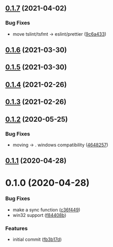 ## [0.1.7](https://github.com/tufan-io/tufan-datauri/compare/0.1.6...0.1.7) (2021-04-02)


### Bug Fixes

* move tslint/tsfmt -> eslint/prettier ([9c6a433](https://github.com/tufan-io/tufan-datauri/commit/9c6a433f1d106406dc88811c4c4b68fe0c734e9f))



## [0.1.6](https://github.com/tufan-io/tufan-datauri/compare/0.1.5...0.1.6) (2021-03-30)



## [0.1.5](https://github.com/tufan-io/tufan-datauri/compare/0.1.4...0.1.5) (2021-03-30)



## [0.1.4](https://github.com/tufan-io/tufan-datauri/compare/0.1.3...0.1.4) (2021-02-26)



## [0.1.3](https://github.com/tufan-io/tufan-datauri/compare/0.1.2...0.1.3) (2021-02-26)



<a name="0.1.2"></a>
## [0.1.2](https://github.com/tufan-io/tufan-datauri/compare/0.1.1...0.1.2) (2020-05-25)


### Bug Fixes

* moving  -> . windows compatibility ([4648257](https://github.com/tufan-io/tufan-datauri/commit/4648257))



<a name="0.1.1"></a>
## [0.1.1](https://github.com/tufan-io/tufan-datauri/compare/0.1.0...0.1.1) (2020-04-28)



<a name="0.1.0"></a>
# 0.1.0 (2020-04-28)


### Bug Fixes

* make  a sync function ([c36f449](https://github.com/tufan-io/tufan-datauri/commit/c36f449))
* win32 support ([f84408b](https://github.com/tufan-io/tufan-datauri/commit/f84408b))


### Features

* initial commit ([fb3b17d](https://github.com/tufan-io/tufan-datauri/commit/fb3b17d))



